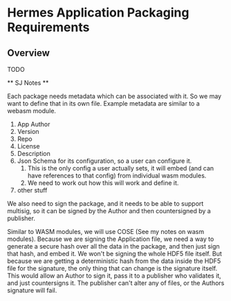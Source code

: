 # Hermes Application Packaging Requirements

## Overview

TODO

** SJ Notes **

Each package needs metadata which can be associated with it.
So we may want to define that in its own file.
Example metadata are similar to a webasm module.
1. App Author
2. Version
3. Repo
4. License
5. Description
6. Json Schema for its configuration, so a user can configure it.
   1. This is the only config a user actually sets,  it will embed (and can have references to that config) from individual wasm modules.
   2. We need to work out how this will work and define it.
7. other stuff

We also need to sign the package, and it needs to be able to support multisig, so it can be signed by the Author and then countersigned by a publisher.

Similar to WASM modules, we will use COSE (See my notes on wasm modules).
Because we are signing the Application file, we need a way to generate a secure hash over all the data in the package, and then just sign that hash, and embed it.
We won't be signing the whole HDF5 file itself.
But because we are getting a deterministic hash from the data inside the HDF5 file for the signature, the only thing that can change is the signature itself.
This would allow an Author to sign it, pass it to a publisher who validates it, and just countersigns it.  The publisher can't alter any of files, or the Authors signature will fail.
